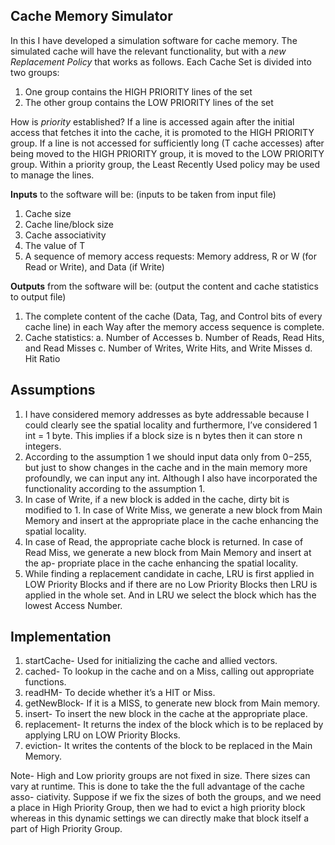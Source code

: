 ## Cache Memory Simulator

In this I have developed a simulation software for cache memory. The simulated
cache will have the relevant functionality, but with a _new Replacement Policy_ that works as follows. Each Cache Set is divided into two groups:

1. One group contains the HIGH PRIORITY lines of the set
2. The other group contains the LOW PRIORITY lines of the set

How is _priority_ established? If a line is accessed again after the initial access that fetches it into
the cache, it is promoted to the HIGH PRIORITY group. If a line is not accessed for sufficiently
long (T cache accesses) after being moved to the HIGH PRIORITY group, it is moved to the
LOW PRIORITY group. Within a priority group, the Least Recently Used policy may be used to
manage the lines.

**Inputs** to the software will be: (inputs to be taken from input file)

1. Cache size
2. Cache line/block size
3. Cache associativity
4. The value of T
5. A sequence of memory access requests: Memory address, R or W (for Read or Write),
    and Data (if Write)

**Outputs** from the software will be: (output the content and cache statistics to output file)

1. The complete content of the cache (Data, Tag, and Control bits of every cache line) in
each Way after the memory access sequence is complete.
2. Cache statistics:
a. Number of Accesses
b. Number of Reads, Read Hits, and Read Misses
c. Number of Writes, Write Hits, and Write Misses
d. Hit Ratio


## Assumptions

1. I have considered memory addresses as byte addressable because I could
    clearly see the spatial locality and furthermore, I’ve considered 1 int = 1
    byte. This implies if a block size is n bytes then it can store n integers.
2. According to the assumption 1 we should input data only from 0−255,
    but just to show changes in the cache and in the main memory more
    profoundly, we can input any int. Although I also have incorporated the
    functionality according to the assumption 1.
3. In case of Write, if a new block is added in the cache, dirty bit is modified
    to 1. In case of Write Miss, we generate a new block from Main Memory
    and insert at the appropriate place in the cache enhancing the spatial
    locality.
4. In case of Read, the appropriate cache block is returned. In case of Read
    Miss, we generate a new block from Main Memory and insert at the ap-
    propriate place in the cache enhancing the spatial locality.
5. While finding a replacement candidate in cache, LRU is first applied in
    LOW Priority Blocks and if there are no Low Priority Blocks then LRU
    is applied in the whole set. And in LRU we select the block which has the
    lowest Access Number.

## Implementation

1. startCache- Used for initializing the cache and allied vectors.
2. cached- To lookup in the cache and on a Miss, calling out appropriate
    functions.
3. readHM- To decide whether it’s a HIT or Miss.
4. getNewBlock- If it is a MISS, to generate new block from Main memory.
5. insert- To insert the new block in the cache at the appropriate place.
6. replacement- It returns the index of the block which is to be replaced by
    applying LRU on LOW Priority Blocks.
7. eviction- It writes the contents of the block to be replaced in the Main
    Memory.

Note- High and Low priority groups are not fixed in size. There sizes can
vary at runtime. This is done to take the the full advantage of the cache asso-
ciativity. Suppose if we fix the sizes of both the groups, and we need a place in
High Priority Group, then we had to evict a high priority block whereas in this
dynamic settings we can directly make that block itself a part of High Priority
Group.



